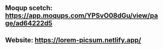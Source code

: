 ## Moqup scetch: https://app.moqups.com/YPSvO08dGu/view/page/ad64222d5
## Website: https://lorem-picsum.netlify.app/
